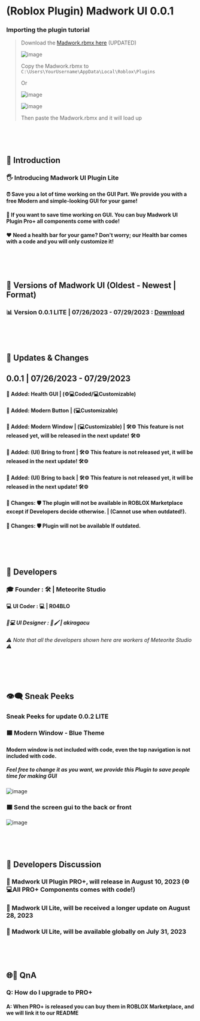 # (Roblox Plugin) Madwork UI 0.0.1
### Importing the plugin tutorial
> Download the [Madwork.rbmx here](https://shorturl.at/atRS1) (UPDATED)
> 
> ![image](https://github.com/Meteorite-Studio/Madwork/assets/137842100/6d7c6e91-26fa-4ef9-bf75-a27f3301cd48)
> 
> Copy the Madwork.rbmx to
> `C:\Users\YourUsername\AppData\Local\Roblox\Plugins`
>
> Or
>
> ![image](https://github.com/Meteorite-Studio/Madwork/assets/137842100/82ee68a4-03c1-4a36-9ac4-bd940a5e587f)
>
> ![image](https://github.com/Meteorite-Studio/Madwork/assets/137842100/fd4c928a-e88e-4c9a-96b9-91aa2ce7c951)
>
> Then paste the Madwork.rbmx and it will load up

‎‎ 

‎ 

## 👋 Introduction
### 🖐 Introducing **Madwork UI Plugin Lite**
#### ⏰ Save you a lot of time working on the GUI Part. We provide you with a free Modern and simple-looking GUI for your game!
#### 🌟 If you want to save time working on GUI. You can buy Madwork UI Plugin Pro+ all components come with code!
#### ❤ Need a health bar for your game? Don't worry; our Health bar comes with a code and you will only customize it!
‎‎ 

‎ 

## 📅 Versions of Madwork UI (Oldest - Newest | Format)
### 📊 Version 0.0.1 LITE | 07/26/2023 - 07/29/2023 : [Download](https://shorturl.at/atRS1)

‎‎ 

‎ 

## 🎯 Updates & Changes
## 0.0.1 | 07/26/2023 - 07/29/2023
#### 🔵 Added: Health GUI | (⚙💻Coded/💻Customizable)
#### 🔵 Added: Modern Button | (💻Customizable)
#### 🔵 Added: Modern Window | (💻Customizable) | 🛠⚙ This feature is not released yet, will be released in the next update! 🛠⚙
#### 🔵 Added: (UI) Bring to front | 🛠⚙ This feature is not released yet, it will be released in the next update! 🛠⚙
#### 🔵 Added: (UI) Bring to back | 🛠⚙ This feature is not released yet, it will be released in the next update! 🛠⚙
#### 🔴 Changes: 🛡 The plugin will not be available in ROBLOX Marketplace except if Developers decide otherwise. | (Cannot use when outdated!).
#### 🔴 Changes: 🛡 Plugin will not be available If outdated.

‎‎ 

‎ 

## 🔧 Developers
### 🎓 Founder : 🛠 | Meteorite Studio
#### 💻 UI Coder : 💻 | R04BLO
##### 🎨💻 UI Designer : 🎨🖌 | akiragacu
###### ⚠ Note that all the developers shown here are workers of Meteorite Studio ⚠

‎‎ 

‎ 

## 👁‍🗨 Sneak Peeks
### Sneak Peeks for update 0.0.2 LITE
### 🟦 Modern Window - Blue Theme
#### Modern window is not included with code, even the top navigation is not included with code.
##### Feel free to change it as you want, we provide this Plugin to save people time for making GUI
![image](https://github.com/Meteorite-Studio/Madwork/assets/137842100/6212fcf6-0ef7-4d02-b8bf-2cab60c14090)
### 🟧 Send the screen gui to the back or front
![image](https://github.com/Meteorite-Studio/Madwork/assets/137842100/2a80edce-c8c8-4dc4-bb22-67742f34ca04)

‎‎ 

‎ 

## 💬 Developers Discussion
### 📎 Madwork UI Plugin PRO+, will release in August 10, 2023 (⚙💻All PRO+ Components comes with code!)
### 📎 Madwork UI Lite, will be received a longer update on August 28, 2023
### 📎 Madwork UI Lite, will be available globally on July 31, 2023
‎‎ 

‎ 

## 🌐💬 QnA
### Q: How do I upgrade to PRO+
#### A: When PRO+ is released you can buy them in ROBLOX Marketplace, and we will link it to our README
